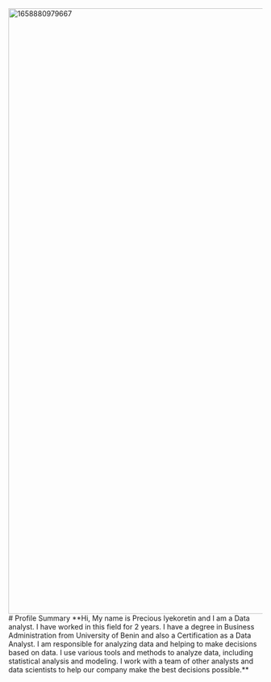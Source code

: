<img width="1199" alt="1658880979667" src="https://user-images.githubusercontent.com/93994545/211648307-43506b4f-a9f5-4c5f-9e7e-96d6a48d6040.png">
# Profile Summary
**Hi, My name is Precious Iyekoretin and I am a Data analyst. I have worked in this field for 2 years. I have a degree in Business Administration from University of Benin and also a Certification as a Data Analyst. I am responsible for analyzing data and helping to make decisions based on data. I use various tools and methods to analyze data, including statistical analysis and modeling. I work with a team of other analysts and data scientists to help our company make the best decisions possible.**
